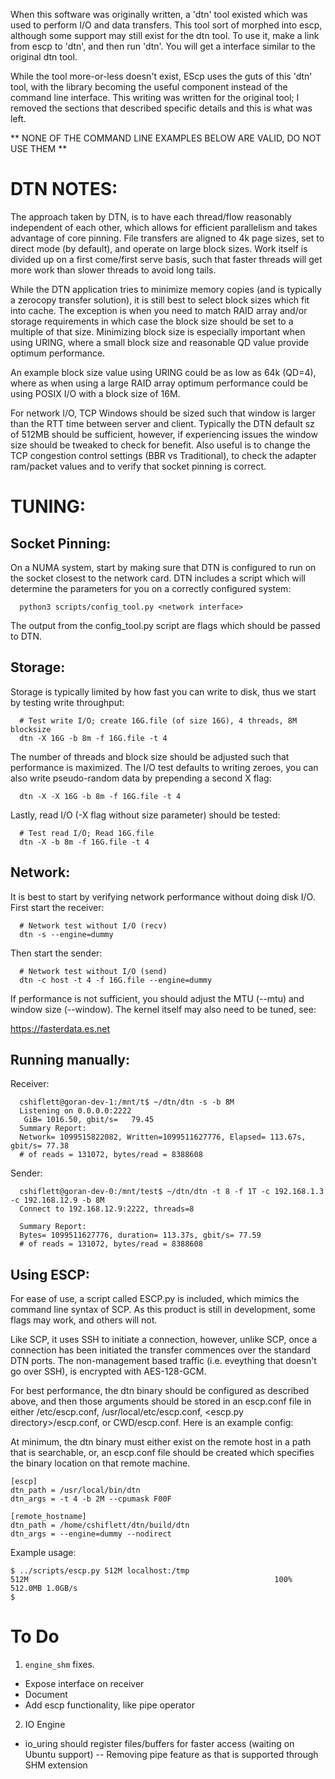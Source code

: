 
When this software was originally written, a 'dtn' tool existed which
was used to perform I/O and data transfers. This tool sort of morphed
into escp, although some support may still exist for the dtn tool. To
use it, make a link from escp to 'dtn',  and then run 'dtn'. You will
get a interface similar to the original dtn tool.

While the tool more-or-less doesn't exist, EScp uses the guts of this
'dtn' tool, with the library becoming the useful component instead of
the command line interface. This writing was written for the original
tool; I removed the sections that described specific details and this
is what was left.

** NONE OF THE COMMAND LINE EXAMPLES BELOW ARE VALID, DO NOT USE THEM **

DTN NOTES:
==========

The approach taken by DTN, is to have each thread/flow reasonably independent
of each other,  which allows for efficient parallelism and takes advantage of
core pinning. File transfers are aligned to 4k page sizes, set to direct mode
(by default), and operate on large block sizes.  Work itself is divided up on
a first come/first serve basis,   such that faster threads will get more work
than slower threads to avoid long tails.

While the DTN application tries to minimize memory copies (and is typically a
zerocopy transfer solution), it is still best to select block sizes which fit
into cache. The exception is when you need to match RAID array and/or storage
requirements in which case the block size should be set to a multiple of that
size. Minimizing block size is especially important when using URING, where a
small block size and reasonable QD value provide optimum performance.

An example block size value using URING could be as low as 64k (QD=4),  where
as when using a large RAID array optimum performance could be using POSIX I/O
with a block size of 16M.

For network I/O,  TCP Windows should be sized such that window is larger than
the RTT time between server and client. Typically the DTN default sz of 512MB
should be sufficient,  however, if experiencing issues the window size should
be tweaked to check for benefit.  Also useful is to change the TCP congestion
control settings (BBR vs Traditional), to check the adapter ram/packet values
and to verify that socket pinning is correct.

TUNING:
======

Socket Pinning:
--------------

On a NUMA system, start by making sure that DTN is configured to run
on the socket closest to the network card. DTN includes a script which
will determine the parameters for you on a correctly configured system:

`  python3 scripts/config_tool.py <network interface>`

The output from the config_tool.py script are flags which should be passed
to DTN.

Storage:
-------

Storage is typically limited by how fast you can write to disk, thus we
start by testing write throughput:

```
  # Test write I/O; create 16G.file (of size 16G), 4 threads, 8M blocksize
  dtn -X 16G -b 8m -f 16G.file -t 4
```

The number of threads and block size should be adjusted such that performance
is maximized. The I/O test defaults to writing zeroes, you can also write
pseudo-random data by prepending a second X flag:

`  dtn -X -X 16G -b 8m -f 16G.file -t 4`

Lastly, read I/O (-X flag without size parameter) should be tested:

```
  # Test read I/O; Read 16G.file
  dtn -X -b 8m -f 16G.file -t 4
```


Network:
-------

It is best to start by verifying network performance without doing disk
I/O. First start the receiver:

```
  # Network test without I/O (recv)
  dtn -s --engine=dummy
```


Then start the sender:

```
  # Network test without I/O (send)
  dtn -c host -t 4 -f 16G.file --engine=dummy
```


If performance is not sufficient, you should adjust the MTU (--mtu) and window
size (--window). The kernel itself may also need to be tuned, see:

  https://fasterdata.es.net

Running manually:
----------------

Receiver:

```
  cshiflett@goran-dev-1:/mnt/t$ ~/dtn/dtn -s -b 8M
  Listening on 0.0.0.0:2222
   GiB= 1016.50, gbit/s=   79.45
  Summary Report:
  Network= 1099515822082, Written=1099511627776, Elapsed= 113.67s, gbit/s= 77.38
  # of reads = 131072, bytes/read = 8388608
```


Sender:

```
  cshiflett@goran-dev-0:/mnt/test$ ~/dtn/dtn -t 8 -f 1T -c 192.168.1.3 -c 192.168.12.9 -b 8M
  Connect to 192.168.12.9:2222, threads=8

  Summary Report:
  Bytes= 1099511627776, duration= 113.37s, gbit/s= 77.59
  # of reads = 131072, bytes/read = 8388608
```

Using ESCP:
----------

For ease of use, a script called ESCP.py is included, which mimics the command
line syntax of SCP. As this product is still in development, some flags may
work, and others will not.

Like SCP, it uses SSH to initiate a connection, however, unlike SCP, once a
connection has been initiated the transfer commences over the standard DTN
ports. The non-management based traffic (i.e. eveything that doesn't go over
SSH), is encrypted with AES-128-GCM.

For best performance, the dtn binary should be configured as described above,
and then those arguments should be stored in an escp.conf file in either
/etc/escp.conf, /usr/local/etc/escp.conf, <escp.py directory>/escp.conf, or
CWD/escp.conf. Here is an example config:

At minimum, the dtn binary must either exist on the remote host in a path
that is searchable, or, an escp.conf file should be created which specifies
the binary location on that remote machine.

```
[escp]
dtn_path = /usr/local/bin/dtn
dtn_args = -t 4 -b 2M --cpumask F00F

[remote_hostname]
dtn_path = /home/cshiflett/dtn/build/dtn
dtn_args = --engine=dummy --nodirect
```


Example usage:

```
$ ../scripts/escp.py 512M localhost:/tmp
512M                                                       100% 512.0MB 1.0GB/s
$
```


To Do
=====

1) `engine_shm` fixes.
  - Expose interface on receiver
  - Document
  - Add escp functionality, like pipe operator

2) IO Engine
  * io_uring should register files/buffers for faster access
      (waiting on Ubuntu support)
  -- Removing pipe feature as that is supported through SHM extension









